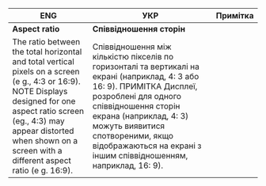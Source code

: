 | ENG                                                          | УКР                                                          | Примітка |
| ------------------------------------------------------------ | ------------------------------------------------------------ | -------- |
| **Aspect ratio**                                             | **Співвідношення сторін**                                    |          |
| The ratio between the total horizontal and total vertical pixels on a screen (e g., 4:3 or 16:9). NOTE  Displays designed for one aspect ratio screen (eg., 4:3) may appear distorted when shown on a screen with a different aspect ratio (e g. 16:9). | Співвідношення між кількістю пікселів по горизонталі та вертикалі на екрані (наприклад, 4: 3 або 16: 9). ПРИМІТКА Дисплеї, розроблені для одного співвідношення сторін екрана (наприклад, 4: 3) можуть виявитися спотвореними, якщо відображаються на екрані з іншим співвідношенням, наприклад, 16: 9). |          |

